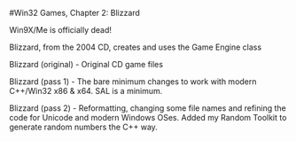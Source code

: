 #Win32 Games, Chapter 2: Blizzard

Win9X/Me is officially dead!

Blizzard, from the 2004 CD, creates and uses the Game Engine class

Blizzard (original) - Original CD game files

Blizzard (pass 1) - The bare minimum changes to work with modern C++/Win32 x86 & x64.  SAL is a minimum.

Blizzard (pass 2) - Reformatting, changing some file names and refining the code for Unicode and modern Windows OSes.  Added my Random Toolkit to generate random numbers the C++ way.